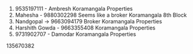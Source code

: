 1. 9535197111 - Ambresh
	Koramangala Properties   
2. Mahesha - 9880302298
	Seems like a broker 
	Koramangala 8th Block
3. Nandgopal -> 9663094179
	Broker 
	Koramangala Properties 
4. Harshith Gowda - 9663355408
	Koramangala Properties 
5. 9731902707 - Damodar
	Koramangala Properties 

135670382